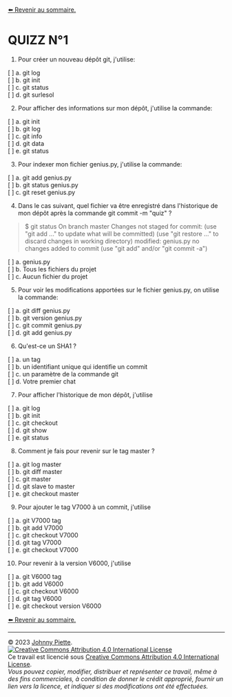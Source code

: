 [:arrow_left: Revenir au sommaire.](../README.md#sommaire)

QUIZZ N°1
=========

1. Pour créer un nouveau dépôt git, j'utilise:

[ ] a. git log<br/>
[ ] b. git init<br/>
[ ] c. git status<br/>
[ ] d. git surlesol<br/>

2. Pour afficher des informations sur mon dépôt, j'utilise la commande:

[ ] a. git init<br/> 
[ ] b. git log<br/>
[ ] c. git info<br/>
[ ] d. git data<br/>
[ ] e. git status<br/>

3. Pour indexer mon fichier genius.py, j'utilise la commande:

[ ] a. git add genius.py<br/>
[ ] b. git status genius.py<br/>
[ ] c. git reset genius.py<br/>

4. Dans le cas suivant, quel fichier va être enregistré dans l'historique de mon dépôt après la commande git commit -m "quiz" ?


>$ git status
On branch master
Changes not staged for commit:
  (use "git add <file>..." to update what will be committed)
  (use "git restore <file>..." to discard changes in working directory)
        modified:   genius.py
no changes added to commit (use "git add" and/or "git commit -a")

[ ] a. genius.py<br/>
[ ] b. Tous les fichiers du projet<br/>
[ ] c. Aucun fichier du projet<br/>

5. Pour voir les modifications apportées sur le fichier genius.py, on utilise la commande:

[ ] a. git diff genius.py<br/>
[ ] b. git version genius.py<br/>
[ ] c. git commit genius.py<br/>
[ ] d. git add genius.py<br/>

6. Qu'est-ce un SHA1 ?

[ ] a. un tag<br/>
[ ] b. un identifiant unique qui identifie un commit<br/>
[ ] c. un paramètre de la commande git<br/>
[ ] d. Votre premier chat<br/>

7. Pour afficher l'historique de mon dépôt, j'utilise

[ ] a. git log<br/>
[ ] b. git init<br/>
[ ] c. git checkout<br/>
[ ] d. git show<br/>
[ ] e. git status<br/>

8. Comment je fais pour revenir sur le tag master ?

[ ] a. git log master<br/>
[ ] b. git diff master<br/>
[ ] c. git master<br/>
[ ] d. git slave to master<br/>
[ ] e. git checkout master<br/>

9. Pour ajouter le tag V7000 à un commit, j'utilise

[ ] a. git V7000 tag<br/>
[ ] b. git add V7000<br/>
[ ] c. git checkout V7000<br/>
[ ] d. git tag V7000<br/>
[ ] e. git checkout V7000<br/>

10. Pour revenir à la version V6000, j'utilise

[ ] a. git V6000 tag<br/>
[ ] b. git add V6000<br/>
[ ] c. git checkout V6000<br/>
[ ] d. git tag V6000<br/>
[ ] e. git checkout version V6000<br/> 

[:arrow_left: Revenir au sommaire.](../README.md#sommaire)

---
&copy; 2023 [Johnny Piette](https://github.com/ZamBoyle).  
[![Creative Commons Attribution 4.0 International License](https://i.creativecommons.org/l/by/4.0/88x31.png)](https://creativecommons.org/licenses/by/4.0/)  
Ce travail est licencié sous [Creative Commons Attribution 4.0 International License](https://creativecommons.org/licenses/by/4.0/).   
_Vous pouvez copier, modifier, distribuer et représenter ce travail, même à des fins commerciales, à condition de donner le crédit approprié, fournir un lien vers la licence, et indiquer si des modifications ont été effectuées._